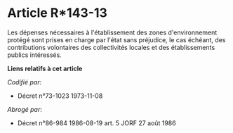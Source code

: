 # Article R*143-13

Les dépenses nécessaires à l'établissement des zones d'environnement protégé sont prises en charge par l'état sans préjudice,
le cas échéant, des contributions volontaires des collectivités locales et des établissements publics intéressés.

**Liens relatifs à cet article**

_Codifié par_:

  - Décret n°73-1023 1973-11-08

_Abrogé par_:

  - Décret n°86-984 1986-08-19 art. 5 JORF 27 août 1986
